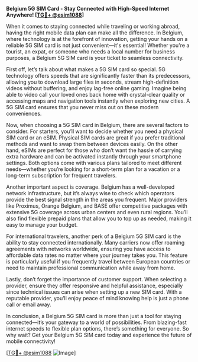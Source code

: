 **Belgium 5G SIM Card - Stay Connected with High-Speed Internet Anywhere! [[TG💪+ @esim1088](https://t.me/s/esim1088)]**

When it comes to staying connected while traveling or working abroad, having the right mobile data plan can make all the difference. In Belgium, where technology is at the forefront of innovation, getting your hands on a reliable 5G SIM card is not just convenient—it's essential! Whether you're a tourist, an expat, or someone who needs a local number for business purposes, a Belgium 5G SIM card is your ticket to seamless connectivity.

First off, let’s talk about what makes a 5G SIM card so special. 5G technology offers speeds that are significantly faster than its predecessors, allowing you to download large files in seconds, stream high-definition videos without buffering, and enjoy lag-free online gaming. Imagine being able to video call your loved ones back home with crystal-clear quality or accessing maps and navigation tools instantly when exploring new cities. A 5G SIM card ensures that you never miss out on these modern conveniences.

Now, when choosing a 5G SIM card in Belgium, there are several factors to consider. For starters, you’ll want to decide whether you need a physical SIM card or an eSIM. Physical SIM cards are great if you prefer traditional methods and want to swap them between devices easily. On the other hand, eSIMs are perfect for those who don’t want the hassle of carrying extra hardware and can be activated instantly through your smartphone settings. Both options come with various plans tailored to meet different needs—whether you’re looking for a short-term plan for a vacation or a long-term subscription for frequent travelers.

Another important aspect is coverage. Belgium has a well-developed network infrastructure, but it’s always wise to check which operators provide the best signal strength in the areas you frequent. Major providers like Proximus, Orange Belgium, and BASE offer competitive packages with extensive 5G coverage across urban centers and even rural regions. You’ll also find flexible prepaid plans that allow you to top up as needed, making it easy to manage your budget.

For international travelers, another perk of a Belgium 5G SIM card is the ability to stay connected internationally. Many carriers now offer roaming agreements with networks worldwide, ensuring you have access to affordable data rates no matter where your journey takes you. This feature is particularly useful if you frequently travel between European countries or need to maintain professional communication while away from home.

Lastly, don’t forget the importance of customer support. When selecting a provider, ensure they offer responsive and helpful assistance, especially since technical issues can arise when setting up a new SIM card. With a reputable provider, you’ll enjoy peace of mind knowing help is just a phone call or email away.

In conclusion, a Belgium 5G SIM card is more than just a tool for staying connected—it’s your gateway to a world of possibilities. From blazing-fast internet speeds to flexible plan options, there’s something for everyone. So why wait? Get your Belgium 5G SIM card today and experience the future of mobile connectivity! 

[[TG💪+ @esim1088](https://t.me/s/esim1088) ![Image](https://i.postimg.cc/Y0z9fWf4/image.png)]
